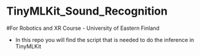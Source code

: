 # TinyMLKit_Sound_Recognition
#For Robotics and XR Course - University of Eastern Finland

- In this repo you will find the script that is needed to do the inference in TinyMLKit
